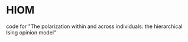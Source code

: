 # HIOM
code for "The polarization within and across individuals: the hierarchical Ising opinion model"
